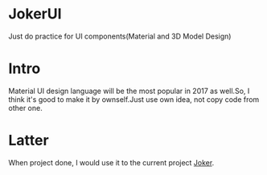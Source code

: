 # JokerUI
Just do practice for UI components(Material and 3D Model Design)

# Intro
Material UI design language will be the most popular in 2017 as well.So, I think it's good to make it by ownself.Just use own idea, not copy code from other one.

# Latter
When project done, I would use it to the current project [Joker](http://onehower.com/).